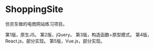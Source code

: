 # ShoppingSite

仿京东做的电商网站练习项目。

第1版，原生JS。 第2版，jQuery。 第3版，构造函数+原型模式。 第4版，React.js，部分实现。 第5版，Vue.js，部分实现。
